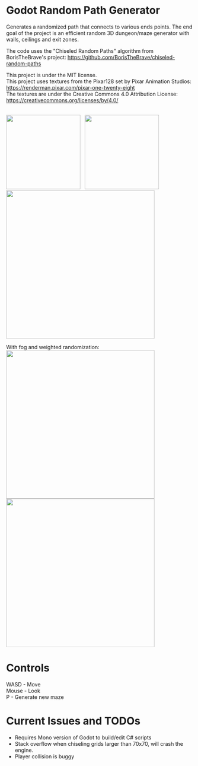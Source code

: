 # Godot Random Path Generator
Generates a randomized path that connects to various ends points. The end goal of the project is an efficient random 3D dungeon/maze generator with walls, ceilings and exit zones.

The code uses the "Chiseled Random Paths" algorithm from BorisTheBrave's project: https://github.com/BorisTheBrave/chiseled-random-paths

This project is under the MIT license.
<br>
This project uses textures from the Pixar128 set by Pixar Animation Studios: https://renderman.pixar.com/pixar-one-twenty-eight
<br>
The textures are under the Creative Commons 4.0 Attribution License: https://creativecommons.org/licenses/by/4.0/

<br>
<div>
  <img src="https://imgur.com/EBIWFST.jpg" width="200px" height="auto">
  &nbsp
  <img src="https://imgur.com/MgUCGKP.jpg" width="200px" height="auto">
</div>

<img src="https://imgur.com/5XJuvQF.jpg" width="400px" height="auto">

With fog and weighted randomization:
<br>
<img src="https://imgur.com/yTUWto8.jpg" width="400px" height="auto">
<br>
<img src="https://imgur.com/3XbQUbQ.jpg" width="400px" height="auto">

# Controls
WASD - Move 
<br>
Mouse - Look
<br>
P - Generate new maze

# Current Issues and TODOs
  - Requires Mono version of Godot to build/edit C# scripts
  - Stack overflow when chiseling grids larger than 70x70, will crash the engine.
  - Player collision is buggy
